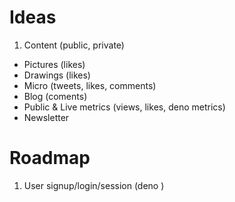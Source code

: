 # Ideas

1. Content (public, private)

- Pictures (likes)
- Drawings (likes)
- Micro (tweets, likes, comments)
- Blog (coments)
- Public & Live metrics (views, likes, deno metrics)
- Newsletter

# Roadmap

1. User signup/login/session (deno )
